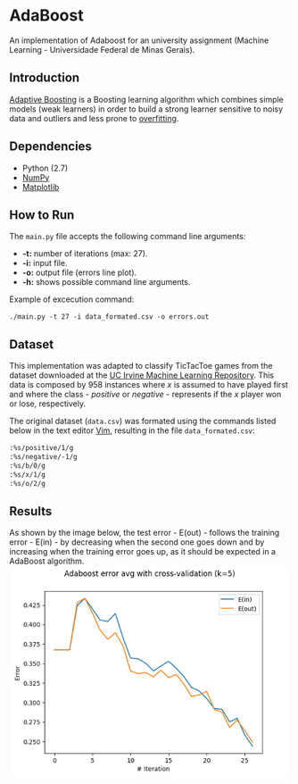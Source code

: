 # AdaBoost
An implementation of Adaboost for an university assignment (Machine Learning - Universidade Federal de Minas Gerais).

## Introduction
[Adaptive Boosting](https://en.wikipedia.org/wiki/AdaBoost) is a Boosting learning algorithm which combines simple models (weak learners) in order to build a strong learner sensitive to noisy data and outliers and less prone to [overfitting](https://en.wikipedia.org/wiki/Overfitting).

## Dependencies

* Python (2.7)
* [NumPy](http://www.numpy.org/)
* [Matplotlib](https://matplotlib.org/)

## How to Run

The `main.py` file accepts the following command line arguments:
* **-t:** number of iterations (max: 27).
* **-i:** input file.
* **-o:** output file (errors line plot).
* **-h:** shows possible command line arguments.

Example of excecution command:
```
./main.py -t 27 -i data_formated.csv -o errors.out
```

## Dataset
This implementation was adapted to classify TicTacToe games from the dataset downloaded at the [UC Irvine Machine Learning Repository](https://archive.ics.uci.edu/ml/datasets/Tic-Tac-Toe+Endgame). This data is composed by 958 instances where *x* is assumed to have played first and where the class - *positive* or *negative* - represents if the *x* player won or lose, respectively.

The original dataset (`data.csv`) was formated using the commands listed below in the text editor [Vim](http://www.vim.org/), resulting in the file `data_formated.csv`:
```
:%s/positive/1/g
:%s/negative/-1/g
:%s/b/0/g
:%s/x/1/g
:%s/o/2/g
```

## Results
As shown by the image below, the test error - E(out) - follows the training error - E(in) - by decreasing when the second one goes down and by increasing when the training error goes up, as it should be expected in a AdaBoost algorithm. 
![Results](results.png)
